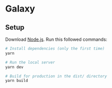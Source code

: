# Galaxy

## Setup
Download [Node.js](https://nodejs.org/en/download/).
Run this followed commands:

``` bash
# Install dependencies (only the first time)
yarn

# Run the local server
yarn dev

# Build for production in the dist/ directory
yarn build
```
